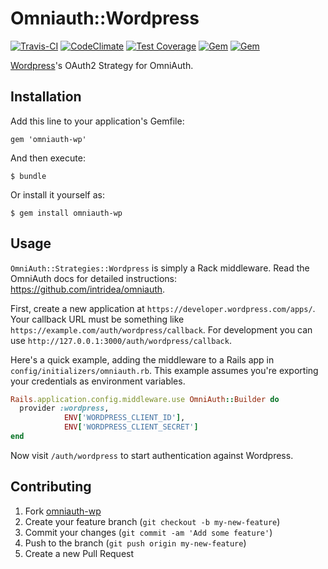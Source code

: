 # Omniauth::Wordpress

[![Travis-CI](https://travis-ci.org/fnando/omniauth-wp.svg)](https://travis-ci.org/fnando/omniauth-wp)
[![CodeClimate](https://codeclimate.com/github/fnando/omniauth-wp.svg)](https://codeclimate.com/github/fnando/omniauth-wp)
[![Test Coverage](https://codeclimate.com/github/fnando/omniauth-wp/badges/coverage.svg)](https://codeclimate.com/github/fnando/omniauth-wp/coverage)
[![Gem](https://img.shields.io/gem/v/omniauth-wp.svg)](https://rubygems.org/gems/omniauth-wp)
[![Gem](https://img.shields.io/gem/dt/omniauth-wp.svg)](https://rubygems.org/gems/omniauth-wp)

[Wordpress](https://wordpress.com)'s OAuth2 Strategy for OmniAuth.

## Installation

Add this line to your application's Gemfile:

    gem 'omniauth-wp'

And then execute:

    $ bundle

Or install it yourself as:

    $ gem install omniauth-wp

## Usage

`OmniAuth::Strategies::Wordpress` is simply a Rack middleware. Read the OmniAuth docs for detailed instructions: <https://github.com/intridea/omniauth>.

First, create a new application at `https://developer.wordpress.com/apps/`. Your callback URL must be something like `https://example.com/auth/wordpress/callback`. For development you can use `http://127.0.0.1:3000/auth/wordpress/callback`.

Here's a quick example, adding the middleware to a Rails app in `config/initializers/omniauth.rb`. This example assumes you're exporting your credentials as environment variables.

```ruby
Rails.application.config.middleware.use OmniAuth::Builder do
  provider :wordpress,
            ENV['WORDPRESS_CLIENT_ID'],
            ENV['WORDPRESS_CLIENT_SECRET']
end
```

Now visit `/auth/wordpress` to start authentication against Wordpress.

## Contributing

1. Fork [omniauth-wp](https://github.com/fnando/omniauth-wp/fork)
2. Create your feature branch (`git checkout -b my-new-feature`)
3. Commit your changes (`git commit -am 'Add some feature'`)
4. Push to the branch (`git push origin my-new-feature`)
5. Create a new Pull Request
